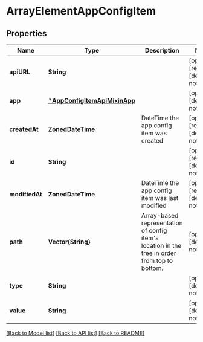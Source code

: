 # ArrayElementAppConfigItem


## Properties
Name | Type | Description | Notes
------------ | ------------- | ------------- | -------------
**apiURL** | **String** |  | [optional] [readonly] [default to nothing]
**app** | [***AppConfigItemApiMixinApp**](AppConfigItemApiMixinApp.md) |  | [optional] [default to nothing]
**createdAt** | **ZonedDateTime** | DateTime the app config item was created | [optional] [readonly] [default to nothing]
**id** | **String** |  | [optional] [readonly] [default to nothing]
**modifiedAt** | **ZonedDateTime** | DateTime the app config item was last modified | [optional] [readonly] [default to nothing]
**path** | **Vector{String}** | Array-based representation of config item&#39;s location in the tree in order from top to bottom. | [optional] [default to nothing]
**type** | **String** |  | [optional] [default to nothing]
**value** | **String** |  | [optional] [default to nothing]


[[Back to Model list]](../README.md#models) [[Back to API list]](../README.md#api-endpoints) [[Back to README]](../README.md)


